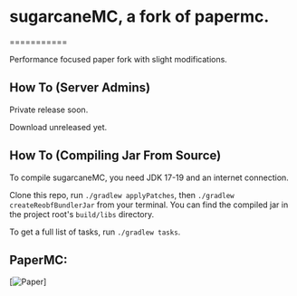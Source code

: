 # sugarcaneMC, a fork of papermc.

===========

Performance focused paper fork with slight modifications.

How To (Server Admins)
------
Private release soon.

Download unreleased yet.




How To (Compiling Jar From Source)
------
To compile sugarcaneMC, you need JDK 17-19 and an internet connection.

Clone this repo, run `./gradlew applyPatches`, then `./gradlew createReobfBundlerJar` from your terminal. You can find the compiled jar in the project root's `build/libs` directory.

To get a full list of tasks, run `./gradlew tasks`.

PaperMC:
-------------
[![Paper](https://www.github.com/PaperMC/Paper/)]



